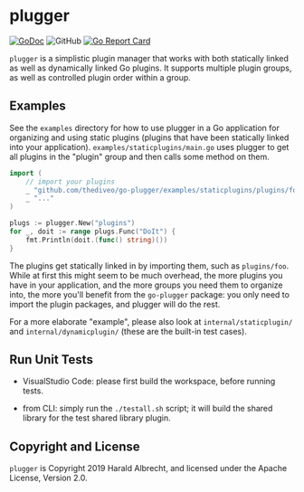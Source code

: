 # plugger

[![GoDoc](https://godoc.org/github.com/TheDiveO/go-plugger?status.svg)](http://godoc.org/github.com/TheDiveO/go-plugger)
![GitHub](https://img.shields.io/github/license/thediveo/go-asciitree)
[![Go Report Card](https://goreportcard.com/badge/github.com/thediveo/go-plugger)](https://goreportcard.com/report/github.com/thediveo/go-plugger)

`plugger` is a simplistic plugin manager that works with both statically
linked as well as dynamically linked Go plugins. It supports multiple plugin
groups, as well as controlled plugin order within a group.

## Examples

See the `examples` directory for how to use plugger in a Go application for
organizing and using static plugins (plugins that have been statically linked
into your application). `examples/staticplugins/main.go` uses plugger to
get all plugins in the "plugin" group and then calls some method on them.

```go
import (
    // import your plugins
    _ "github.com/thediveo/go-plugger/examples/staticplugins/plugins/foo"
    _ "..."
)

plugs := plugger.New("plugins")
for _, doit := range plugs.Func("DoIt") {
    fmt.Println(doit.(func() string)())
}
```

The plugins get statically linked in by importing them, such as `plugins/foo`.
While at first this might seem to be much overhead, the more plugins you have
in your application, and the more groups you need them to organize into, the
more you'll benefit from the `go-plugger` package: you only need to import
the plugin packages, and plugger will do the rest.

For a more elaborate "example", please also look at `internal/staticplugin/`
and `internal/dynamicplugin/` (these are the built-in test cases).

## Run Unit Tests

- VisualStudio Code: please first build the workspace, before running
  tests.

- from CLI: simply run the `./testall.sh` script; it will build the shared
  library for the test shared library plugin.

## Copyright and License

`plugger` is Copyright 2019 Harald Albrecht, and licensed under the Apache
License, Version 2.0.
